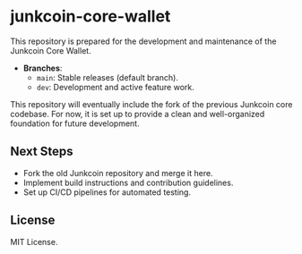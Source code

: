 # junkcoin-core-wallet
This repository is prepared for the development and maintenance of the Junkcoin Core Wallet.

- **Branches**:
  - `main`: Stable releases (default branch).
  - `dev`: Development and active feature work.

This repository will eventually include the fork of the previous Junkcoin core codebase. For now, it is set up to provide a clean and well-organized foundation for future development.

## Next Steps
- Fork the old Junkcoin repository and merge it here.
- Implement build instructions and contribution guidelines.
- Set up CI/CD pipelines for automated testing.

## License
MIT License.

